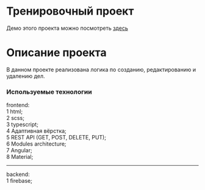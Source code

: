 # Тренировочный проект
Демо этого проекта можно посмотреть [здесь](https://gregtstu.github.io/forms-hosting/)

# Описание проекта
В данном проекте реализована логика по созданию, редактированию и удалению дел.

### Используемые технологии

frontend:\
1 html;\
2 scss;\
3 typescript;\
4 Адаптивная вёрстка;\
5 REST API (GET, POST, DELETE, PUT);\
6 Modules architecture;\
7 Angular;\
8 Material;
***
backend:\
1 firebase;
 
